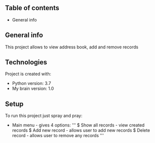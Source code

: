 ## Table of contents
* General info

## General info
This project allows to view address book, add and remove records

## Technologies
Project is created with:
* Python version: 3.7
* My brain version: 1.0

## Setup
To run this project just spray and pray:
* Main menu - gives 4 options:
'''
$ Show all records - view created records
$ Add new record - allows user to add new records
$ Delete record - allows user to remove any records
'''